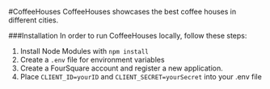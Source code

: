 #CoffeeHouses
CoffeeHouses showcases the best coffee houses in different cities.

###Installation
In order to run CoffeeHouses locally, follow these steps:

1. Install Node Modules with `npm install`
2. Create a `.env` file for environment variables
3. Create a FourSquare account and register a new application. 
4. Place `CLIENT_ID=yourID` and `CLIENT_SECRET=yourSecret` into your .env file
